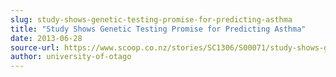 ```yaml
---
slug: study-shows-genetic-testing-promise-for-predicting-asthma
title: "Study Shows Genetic Testing Promise for Predicting Asthma"
date: 2013-06-28
source-url: https://www.scoop.co.nz/stories/SC1306/S00071/study-shows-genetic-testing-promise-for-predicting-asthma.htm
author: university-of-otago
---
```

